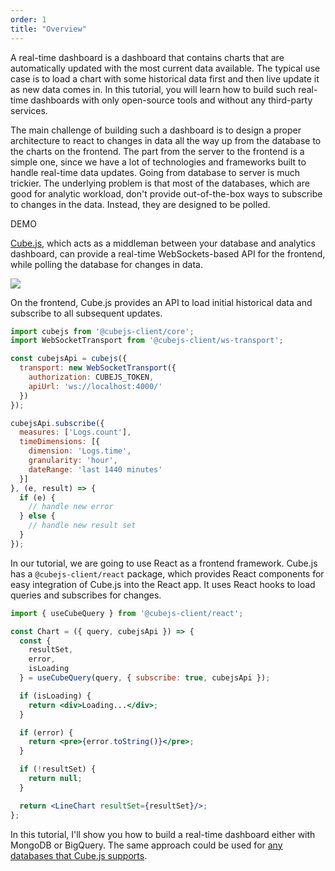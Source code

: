```yaml
---
order: 1
title: "Overview"
---
```


A real-time dashboard is a dashboard that contains charts that are automatically updated with the most current data available. The typical use case is to load a chart with some historical data first and then live update it as new data comes in. In this tutorial, you will learn how to build such real-time dashboards with only open-source tools and without any third-party services.

The main challenge of building such a dashboard is to design a proper architecture to react to changes in data all the way up from the database to the charts on the frontend. The part from the server to the frontend is a simple one, since we have a lot of technologies and frameworks built to handle real-time data updates. Going from database to server is much trickier. The underlying problem is that most of the databases, which are good for analytic workload, don't provide out-of-the-box ways to subscribe to changes in the data. Instead, they are designed to be polled.

DEMO

[Cube.js](https://github.com/cube-js/cube.js), which acts as a middleman between your database and analytics dashboard, can provide a real-time WebSockets-based API for the frontend, while polling the database for changes in data.

![](/images/schema-1.png)

On the frontend, Cube.js provides an API to load initial historical data and
subscribe to all subsequent updates.

```javascript
import cubejs from '@cubejs-client/core';
import WebSocketTransport from '@cubejs-client/ws-transport';

const cubejsApi = cubejs({
  transport: new WebSocketTransport({
    authorization: CUBEJS_TOKEN,
    apiUrl: 'ws://localhost:4000/'
  })
});

cubejsApi.subscribe({
  measures: ['Logs.count'],
  timeDimensions: [{
    dimension: 'Logs.time',
    granularity: 'hour',
    dateRange: 'last 1440 minutes'
  }]
}, (e, result) => {
  if (e) {
    // handle new error
  } else {
    // handle new result set
  }
});
```

In our tutorial, we are going to use React as a frontend framework. Cube.js has a `@cubejs-client/react` package, which provides React components for easy integration of Cube.js into the React app. It uses React hooks to load queries and subscribes for changes.

```jsx
import { useCubeQuery } from '@cubejs-client/react';

const Chart = ({ query, cubejsApi }) => {
  const {
    resultSet,
    error,
    isLoading
  } = useCubeQuery(query, { subscribe: true, cubejsApi });

  if (isLoading) {
    return <div>Loading...</div>;
  }

  if (error) {
    return <pre>{error.toString()}</pre>;
  }

  if (!resultSet) {
    return null;
  }

  return <LineChart resultSet={resultSet}/>;
};
```

In this tutorial, I'll show you how to build a real-time dashboard either with
MongoDB or BigQuery. The same approach could be used for [any
databases that Cube.js supports](https://cube.dev/docs/connecting-to-the-database).
